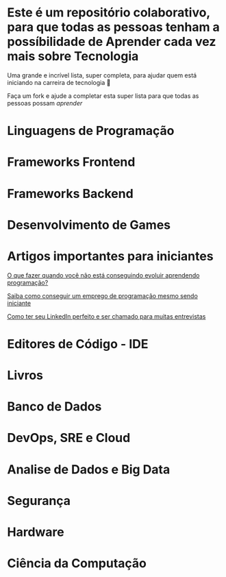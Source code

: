 # Este é um repositório colaborativo, para que todas as pessoas tenham a possíbilidade de Aprender cada vez mais sobre Tecnologia
Uma grande e incrível lista, super completa, para ajudar quem está iniciando na carreira de tecnologia 🚀

Faça um fork e ajude a completar esta super lista para que todas as pessoas possam *aprender*


# Linguagens de Programação



# Frameworks Frontend



# Frameworks Backend



# Desenvolvimento de Games



# Artigos importantes para iniciantes
[O que fazer quando você não está conseguindo evoluir aprendendo programação?](https://casado.dev/o-que-fazer-quando-voce-nao-esta-conseguindo-evoluir-aprendendo-programacao/programacao/)

[Saiba como conseguir um emprego de programação mesmo sendo iniciante](https://casado.dev/saiba-como-conseguir-um-emprego-de-programacao-mesmo-sendo-iniciante-2/programacao/)

[Como ter seu LinkedIn perfeito e ser chamado para muitas entrevistas](https://casado.dev/como-ter-o-linkedin-perfeito-e-ser-chamado-para-entrevistas-de-programacao-mais-rapido/programacao/)



# Editores de Código - IDE



# Livros



# Banco de Dados



# DevOps, SRE e Cloud



# Analise de Dados e Big Data



# Segurança



# Hardware



# Ciência da Computação
